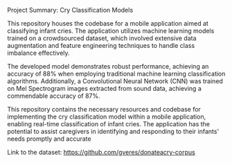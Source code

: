 
Project Summary: Cry Classification Models

This repository houses the codebase for a mobile application aimed at classifying infant cries. The application utilizes machine learning models trained on a crowdsourced dataset, which involved extensive data augmentation and feature engineering techniques to handle class imbalance effectively.

The developed model demonstrates robust performance, achieving an accuracy of 88% when employing traditional machine learning classification algorithms. Additionally, a Convolutional Neural Network (CNN) was trained on Mel Spectrogram images extracted from sound data, achieving a commendable accuracy of 87%.

This repository contains the necessary resources and codebase for implementing the cry classification model within a mobile application, enabling real-time classification of infant cries. The application has the potential to assist caregivers in identifying and responding to their infants' needs promptly and accurate

Link to the dataset: https://github.com/gveres/donateacry-corpus
